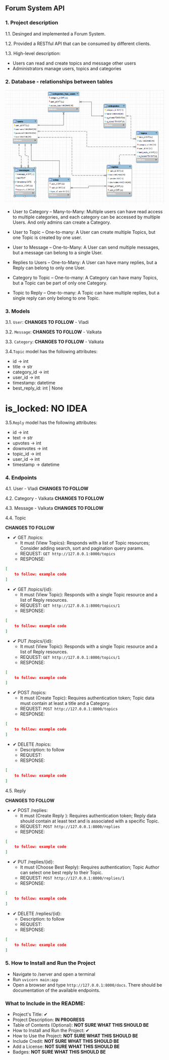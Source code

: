 ## Forum System API


### 1. Project description
1.1. Desinged and implemented a Forum System.

1.2. Provided a RESTful API that can be consumed by different clients.

1.3. High-level description:
- Users can read and create topics and message other users
- Administrators manage users, topics and categories


### 2. Database - relationships between tables
![database](./database.png)

- User to Category – Many-to-Many: Multiple users can have read access to multiple categories, and each category can be accessed by multiple Users. And only admins can create a Category.

- User to Topic – One-to-many: A User can create multiple Topics, but one Topic is created by one user.

- User to Message – One-to-Many: A User can send multiple messages, but a message can belong to a single User.

- Replies to Users – One-to-Many:  A User can have many replies, but a Reply can belong to only one User.

- Category to Topic – One-to-many: A Category can have many Topics, but a Topic can be part of only one Category.

- Topic to Reply – One-to-many: A Topic can have multiple replies, but a single reply can only belong to one Topic.


### 3. Models
3.1. `User`: **CHANGES TO FOLLOW** - Vladi 

3.2. `Message`: **CHANGES TO FOLLOW** - Valkata

3.3. `Category`: **CHANGES TO FOLLOW** - Valkata

3.4.`Topic` model has the following attributes:
- id &rarr; int 
- title &rarr; str
- category_id &rarr; int
- user_id &rarr; int
- timestamp: datetime
- best_reply_id: int | None
#     is_locked: NO IDEA

3.5.`Reply` model has the following attributes:
- id &rarr; int 
- text &rarr; str
- upvotes &rarr; int 
- downvotes &rarr; int 
- topic_id &rarr; int
- user_id &rarr; int
- timestamp &rarr; datetime

### 4. Endpoints

4.1. User - Vladi
**CHANGES TO FOLLOW**

4.2. Category - Valkata
**CHANGES TO FOLLOW**
 
4.3. Message - Valkata
**CHANGES TO FOLLOW**

4.4. Topic


**CHANGES TO FOLLOW** 


- ✔ GET /topics:
    - It must (View Topics): Responds with a list of Topic resources; Consider adding search, sort and pagination query params.
    - REQUEST: `GET http://127.0.0.1:8000/topics` 
    - RESPONSE:
```json
[
    to follow: example code
]
```
- ✔ GET /topics/{id}:
    - It must (View Topic): Responds with a single Topic resource and a list of Reply resources.
    - REQUEST: `GET http://127.0.0.1:8000/topics/1` 
    - RESPONSE:
```json
[
    to follow: example code
]
```
- ✔ PUT /topics/{id}:
    - It must (View Topic): Responds with a single Topic resource and a list of Reply resources.
    - REQUEST: `GET http://127.0.0.1:8000/topics/1` 
    - RESPONSE:
```json
[
    to follow: example code
]
```
- ✔ POST /topics:
    - It must (Create Topic): Requires authentication token; Topic data must contain at least a title and a Category.
    - REQUEST: `POST http://127.0.0.1:8000/topics` 
    - RESPONSE:
```json
[
    to follow: example code
]
```
- ✔ DELETE /topics:
    - Description: to follow
    - REQUEST: 
    - RESPONSE:
```json
[
    to follow: example code
]
```

4.5. Reply 


**CHANGES TO FOLLOW**

- ✔ POST /replies:
    - It must (Create Reply ): Requires authentication token; Reply data should contain at least text and is associated with a specific Topic.
    - REQUEST: `POST http://127.0.0.1:8000/replies` 
    - RESPONSE:
```json
[
    to follow: example code
]
```
- ✔ PUT /replies/{id}:
    - It must (Choose Best Reply): Requires authentication; Topic Author can select one best reply to their Topic.
    - REQUEST: `POST http://127.0.0.1:8000/replies/1` 
    - RESPONSE:
```json
[
    to follow: example code
]
```
- ✔ DELETE /replies/{id}:
    - Description: to follow
    - REQUEST: 
    - RESPONSE:
```json
[
    to follow: example code
]
```


### 5. How to Install and Run the Project
- Navigate to /server and open a terminal
- Run `uvicorn main:app`
- Open a browser and type `http://127.0.0.1:8000/docs`. There should be documentation of the available endpoints.


### What to Include in the README:
- Project's Title: ✔ 
- Project Description: **IN PROGRESS**
- Table of Contents (Optional): **NOT SURE WHAT THIS SHOULD BE**
- How to Install and Run the Project: ✔ 
- How to Use the Project: **NOT SURE WHAT THIS SHOULD BE**
- Include Credit: **NOT SURE WHAT THIS SHOULD BE**
- Add a License: **NOT SURE WHAT THIS SHOULD BE**
- Badges: **NOT SURE WHAT THIS SHOULD BE**

